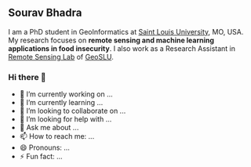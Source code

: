 ## Sourav Bhadra

I am a PhD student in GeoInformatics at [Saint Louis University](https://www.slu.edu/), MO, USA. My research focuses on **remote sensing and machine learning applications in food insecurity**. I also work as a Research Assistant in [Remote Sensing Lab](http://www.remotesensinglab.org/) of [GeoSLU](https://www.slu.edu/geoslu/index.php).

### Hi there 👋

- 🔭 I’m currently working on ...
- 🌱 I’m currently learning ...
- 👯 I’m looking to collaborate on ...
- 🤔 I’m looking for help with ...
- 💬 Ask me about ...
- 📫 How to reach me: ...
- 😄 Pronouns: ...
- ⚡ Fun fact: ...

<!--
**sbhadra019/sbhadra019** is a ✨ _special_ ✨ repository because its `README.md` (this file) appears on your GitHub profile.

Here are some ideas to get you started:

- 🔭 I’m currently working on ...
- 🌱 I’m currently learning ...
- 👯 I’m looking to collaborate on ...
- 🤔 I’m looking for help with ...
- 💬 Ask me about ...
- 📫 How to reach me: ...
- 😄 Pronouns: ...
- ⚡ Fun fact: ...
-->
